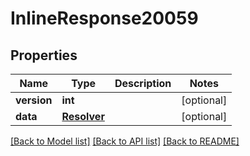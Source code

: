 # InlineResponse20059

## Properties
Name | Type | Description | Notes
------------ | ------------- | ------------- | -------------
**version** | **int** |  | [optional] 
**data** | [**Resolver**](Resolver.md) |  | [optional] 

[[Back to Model list]](../README.md#documentation-for-models) [[Back to API list]](../README.md#documentation-for-api-endpoints) [[Back to README]](../README.md)

